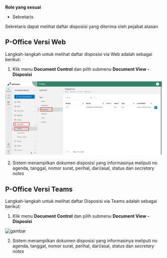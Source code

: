 **Role yang sesuai**

- Sekretaris

Sekretaris dapat melihat daftar disposisi yang diterima oleh pejabat atasan

## **P-Office Versi Web**

Langkah-langkah untuk melihat daftar disposisi via Web adalah sebagai berikut:

1. Klik menu **Document Control** dan pilih submenu **Document View - Disposisi**

![gambar](DocumentControl/DC_Web/02MM04.png)

2. Sistem menampilkan dokumen disposisi yang informasinya meliputi no agenda, tanggal, nomor surat, perihal, dari/asal, status dan *secretary notes*



## **P-Office Versi Teams**

Langkah-langkah untuk melihat daftar Disposisi via Teams adalah sebagai berikut:

1. Klik menu **Document Control** dan pilih submenu **Document View - Disposisi**

![gambar](DocumentControl/DC_Teams/DC04.png)

2. Sistem menampilkan dokumen disposisi yang informasinya meliputi no agenda, tanggal, nomor surat, perihal, dari/asal, status dan *secretary notes*